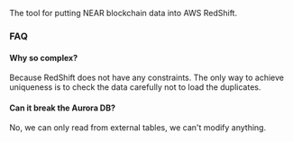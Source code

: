 The tool for putting NEAR blockchain data into AWS RedShift.

### FAQ

#### Why so complex?

Because RedShift does not have any constraints.
The only way to achieve uniqueness is to check the data carefully not to load the duplicates.

#### Can it break the Aurora DB?

No, we can only read from external tables, we can't modify anything.
